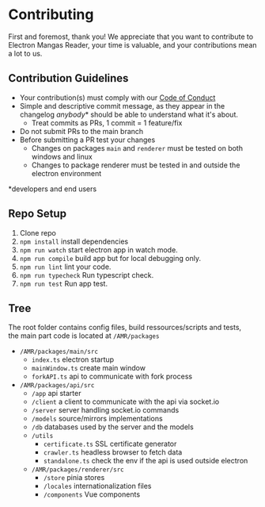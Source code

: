 # Contributing

First and foremost, thank you! We appreciate that you want to contribute to Electron Mangas Reader, your time is valuable, and your contributions mean a lot to us.

## Contribution Guidelines
- Your contribution(s) must comply with our [Code of Conduct](CODE_OF_CONDUCT.md)
- Simple and descriptive commit message, as they appear in the changelog _anybody_* should be able to understand what it's about.
  - Treat commits as PRs, 1 commit = 1 feature/fix 
- Do not submit PRs to the main branch
- Before submitting a PR test your changes
  - Changes on packages `main` and `renderer` must be tested on both windows and linux
  - Changes to package renderer must be tested in and outside the electron environment

*developers and end users

## Repo Setup

1. Clone repo
1. `npm install` install dependencies
1. `npm run watch` start electron app in watch mode.
1. `npm run compile` build app but for local debugging only.
1. `npm run lint` lint your code.
1. `npm run typecheck` Run typescript check.
1. `npm run test` Run app test.

## Tree
The root folder contains config files, build ressources/scripts and tests,  
the main part code is located at `/AMR/packages`
- `/AMR/packages/main/src`
  - `index.ts` electron startup
  - `mainWindow.ts` create main window
  - `forkAPI.ts` api to communicate with fork process 
- `/AMR/packages/api/src`
  - `/app` api starter
  - `/client` a client to communicate with the api via socket.io
  - `/server` server handling socket.io commands
  - `/models` source/mirrors implementations
  - `/db` databases used by the server and the models
  - `/utils`
    - `certificate.ts` SSL certificate generator
    - `crawler.ts` headless browser to fetch data
    - `standalone.ts` check the env if the api is used outside electron
  - `/AMR/packages/renderer/src`
    - `/store` pinia stores
    - `/locales` internationalization files
    - `/components` Vue components
